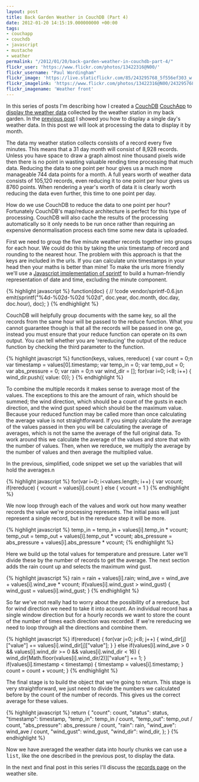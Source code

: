 ```yaml
---
layout: post
title: Back Garden Weather in CouchDB (Part 4)
date: 2012-01-20 14:15:19.000000000 +00:00
tags:
- couchapp
- couchdb
- javascript
- mustache
- weather
permalink: "/2012/01/20/back-garden-weather-in-couchdb-part-4/"
flickr_user: 'https://www.flickr.com/photos/13422316@N00/'
flickr_username: "Paul Wordingham"
flickr_image: 'https://live.staticflickr.com/85/243295768_5f556ef303_w.jpg'
flickr_imagelink: 'https://www.flickr.com/photos/13422316@N00/243295768/'
flickr_imagename: 'Weather front'
---
```

In this series of posts I'm describing how I created a <a href="http://www.couchdb.org">CouchDB</a> <a
href="http://couchapp.org/page/index">CouchApp</a> to <a href="http://www.welwynweather.co.uk">display the
weather data</a> collected by the weather station in my back garden. In the <a
href="http://andrewwilkinson.wordpress.com/2012/01/12/back-garden-weather-in-couchdb-part-3/">previous
post</a> I showed you how to display a single day's weather data. In this post we will look at processing the
data to display it by month.

The data my weather station collects consists of a record every five minutes. This means that a 31 day month
will consist of 8,928 records. Unless you have space to draw a graph almost nine thousand pixels wide then
there is no point in wasting valuable rending time processing that much data. Reducing the data to one point
per hour gives us a much more manageable 744 data points for a month. A full years worth of weather data
consists of 105,120 records, even reducing it to one point per hour gives us 8760 points. When rendering a
year's worth of data it is clearly worth reducing the data even further, this time to one point per day.

How do we use CouchDB to reduce the data to one point per hour? Fortunately CouchDB's map/reduce architecture
is perfect for this type of processing. CouchDB will also cache the results of the processing automatically so
it only needs to be run once rather than requiring an expensive denormalisation process each time some new
data is uploaded.

First we need to group the five minute weather records together into groups for each hour. We could do this by
taking the unix timestamp of record and rounding to the nearest hour. The problem with this approach is that
the keys are included in the urls. If you can calculate unix timestamps in your head then your maths is better
than mine! To make the urls more friendly we'll use a <a
href="http://www.diveintojavascript.com/projects/javascript-sprintf">Javascript implementation of sprintf</a>
to build a human-friendly representation of date and time, excluding the minute component.

{% highlight javascript %}
function(doc) {
    // !code vendor/sprintf-0.6.jsn
    emit(sprintf("%4d-%02d-%02d %02d", doc.year, doc.month, doc.day, doc.hour), doc);
}
{% endhighlight %}

CouchDB will helpfully group documents with the same key, so all the records from the same hour will be passed
to the reduce function. What you cannot guarantee though is that all the records will be passed in one go,
instead you must ensure that your reduce function can operate on its own output. You can tell whether you are
'rereducing' the output of the reduce function by checking the third parameter to the function.

{% highlight javascript %}
function(keys, values, rereduce) {
    var count = 0;n
    var timestamp = values[0].timestamp;
    var temp_in = 0;
    var temp_out = 0;
    var abs_pressure = 0;
    var rain = 0;n
    var wind_dir = [];
    for(var i=0; i&lt;8; i++) { wind_dir.push({ value: 0}); }
{% endhighlight %}

To combine the multiple records it makes sense to average most of the values. The exceptions to this are the
amount of rain, which should be summed; the wind direction, which should be a count of the gusts in each
direction, and the wind gust speed which should be the maximum value. Because your reduced function may be
called more than once calculating the average value is not straightforward. If you simply calculate the
average of the values passed in then you will be calculating the average of averages, which is not the same
the average of the full original data. To work around this we calculate the average of the values and store
that with the number of values. Then, when we rereduce, we multiply the average by the number of values and
then average the multiplied value.

In the previous, simplified, code snippet we set up the variables that will hold the averages.n

{% highlight javascript %}
    for(var i=0; i&lt;values.length; i++) {
        var vcount;
        if(rereduce) { vcount = values[i].count } else { vcount = 1 }
{% endhighlight %}

We now loop through each of the values and work out how many weather records the value we're processing
represents. The initial pass will just represent a single record, but in the rereduce step it will be more.

{% highlight javascript %}
        temp_in = temp_in + values[i].temp_in * vcount;
        temp_out = temp_out + values[i].temp_out * vcount;
        abs_pressure = abs_pressure + values[i].abs_pressure * vcount;
{% endhighlight %}

Here we build up the total values for temperature and pressure. Later we'll divide these by the number of
records to get the average. The next section adds the rain count up and selects the maximum wind gust.

{% highlight javascript %}
        rain = rain + values[i].rain;
        wind_ave = wind_ave + values[i].wind_ave * vcount;
        if(values[i].wind_gust &gt; wind_gust) { wind_gust = values[i].wind_gust; }
{% endhighlight %}

So far we've not really had to worry about the possibility of a rereduce, but for wind direction we need to
take it into account. An individual record has a single window direction but for a hourly records we want to
store the count of the number of times each direction was recorded. If we're rereducing we need to loop
through all the directions and combine them.

{% highlight javascript %}
        if(rereduce) {
            for(var j=0; j&lt;8; j++) {
                wind_dir[j]["value"] += values[i].wind_dir[j]["value"];
            }
        } else if(values[i].wind_ave &gt; 0 &amp;&amp; values[i].wind_dir &gt;= 0 &amp;&amp; values[i].wind_dir &lt; 16) {
            wind_dir[Math.floor(values[i].wind_dir/2)]["value"] += 1;
        }
        if(values[i].timestamp &lt; timestamp) { timestamp = values[i].timestamp; }
        count = count + vcount;
    }
{% endhighlight %}

The final stage is to build the object that we're going to return. This stage is very straightforward, we just
need to divide the numbers we calculated before by the count of the number of records. This gives us the
correct average for these values.

{% highlight javascript %}
    return {
            "count": count,
            "status": status,
            "timestamp": timestamp,
            "temp_in": temp_in / count,
            "temp_out": temp_out / count,
            "abs_pressure": abs_pressure / count,
            "rain": rain,
            "wind_ave": wind_ave / count,
            "wind_gust": wind_gust,
            "wind_dir": wind_dir,
        };
}
{% endhighlight %}

Now we have averaged the weather data into hourly chunks we can use a <tt>list</tt>, like the one described in
the previous post, to display the data.

In the next and final post in this series I'll discuss the <a
href="http://www.welwynweather.co.uk/records">records page</a> on the weather site.
